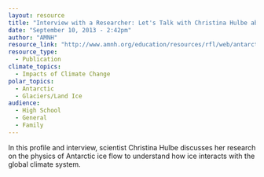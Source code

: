 ```yaml
---
layout: resource
title: "Interview with a Researcher: Let's Talk with Christina Hulbe about Studying Ice Flows for Clues to Climate Change"
date: "September 10, 2013 - 2:42pm"
author: "AMNH"
resource_link: "http://www.amnh.org/education/resources/rfl/web/antarctica/i_hulbe.html"
resource_type:
  - Publication
climate_topics:
  - Impacts of Climate Change
polar_topics:
  - Antarctic
  - Glaciers/Land Ice
audience:
  - High School
  - General
  - Family
---
```


In this profile and interview, scientist Christina Hulbe discusses her research on the physics of Antarctic ice flow to understand how ice interacts with the global climate system.